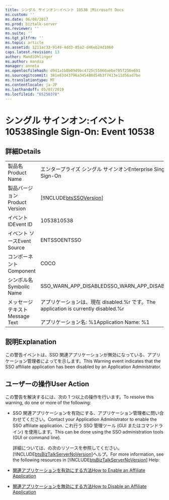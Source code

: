 ```yaml
---
title: シングル サインオン:イベント 10538 |Microsoft Docs
ms.custom: ''
ms.date: 06/08/2017
ms.prod: biztalk-server
ms.reviewer: ''
ms.suite: ''
ms.tgt_pltfrm: ''
ms.topic: article
ms.assetid: 1211ac33-9149-4dd3-85a2-d46eb24d1060
caps.latest.revision: 13
author: MandiOhlinger
ms.author: mandia
manager: anneta
ms.openlocfilehash: d9d1a1b8b09d9bc4725c55060aebe705f256e691
ms.sourcegitcommit: 381e83d43796a345488d54b3f7413e11d56ad7be
ms.translationtype: MT
ms.contentlocale: ja-JP
ms.lasthandoff: 05/07/2019
ms.locfileid: "65250378"
---
```

# <a name="single-sign-on-event-10538"></a><span data-ttu-id="fecb7-102">シングル サインオン:イベント 10538</span><span class="sxs-lookup"><span data-stu-id="fecb7-102">Single Sign-On: Event 10538</span></span>
## <a name="details"></a><span data-ttu-id="fecb7-103">詳細</span><span class="sxs-lookup"><span data-stu-id="fecb7-103">Details</span></span>  

|                 |                                                                           |
|-----------------|---------------------------------------------------------------------------|
|  <span data-ttu-id="fecb7-104">製品名</span><span class="sxs-lookup"><span data-stu-id="fecb7-104">Product Name</span></span>   |                         <span data-ttu-id="fecb7-105">エンタープライズ シングル サインオン</span><span class="sxs-lookup"><span data-stu-id="fecb7-105">Enterprise Single Sign-On</span></span>                         |
| <span data-ttu-id="fecb7-106">製品バージョン</span><span class="sxs-lookup"><span data-stu-id="fecb7-106">Product Version</span></span> |        [!INCLUDE[btsSSOVersion](../includes/btsssoversion-md.md)]         |
|    <span data-ttu-id="fecb7-107">イベント ID</span><span class="sxs-lookup"><span data-stu-id="fecb7-107">Event ID</span></span>     |                                   <span data-ttu-id="fecb7-108">10538</span><span class="sxs-lookup"><span data-stu-id="fecb7-108">10538</span></span>                                   |
|  <span data-ttu-id="fecb7-109">イベント ソース</span><span class="sxs-lookup"><span data-stu-id="fecb7-109">Event Source</span></span>   |                                  <span data-ttu-id="fecb7-110">ENTSSO</span><span class="sxs-lookup"><span data-stu-id="fecb7-110">ENTSSO</span></span>                                   |
|    <span data-ttu-id="fecb7-111">コンポーネント</span><span class="sxs-lookup"><span data-stu-id="fecb7-111">Component</span></span>    |                                    <span data-ttu-id="fecb7-112">CO</span><span class="sxs-lookup"><span data-stu-id="fecb7-112">CO</span></span>                                     |
|  <span data-ttu-id="fecb7-113">シンボル名</span><span class="sxs-lookup"><span data-stu-id="fecb7-113">Symbolic Name</span></span>  |                           <span data-ttu-id="fecb7-114">SSO_WARN_APP_DISABLED</span><span class="sxs-lookup"><span data-stu-id="fecb7-114">SSO_WARN_APP_DISABLED</span></span>                           |
|  <span data-ttu-id="fecb7-115">メッセージ テキスト</span><span class="sxs-lookup"><span data-stu-id="fecb7-115">Message Text</span></span>   | <span data-ttu-id="fecb7-116">アプリケーションは、現在 disabled.%r です。</span><span class="sxs-lookup"><span data-stu-id="fecb7-116">The application is currently disabled.%r</span></span><br /><br /> <span data-ttu-id="fecb7-117">アプリケーション名: %1</span><span class="sxs-lookup"><span data-stu-id="fecb7-117">Application Name: %1</span></span> |

## <a name="explanation"></a><span data-ttu-id="fecb7-118">説明</span><span class="sxs-lookup"><span data-stu-id="fecb7-118">Explanation</span></span>  
 <span data-ttu-id="fecb7-119">この警告イベントは、SSO 関連アプリケーションが無効になっている、アプリケーション管理者によってを示します。</span><span class="sxs-lookup"><span data-stu-id="fecb7-119">This Warning event indicates that the SSO affiliate application has been disabled by an Application Administrator.</span></span>  

## <a name="user-action"></a><span data-ttu-id="fecb7-120">ユーザーの操作</span><span class="sxs-lookup"><span data-stu-id="fecb7-120">User Action</span></span>  
 <span data-ttu-id="fecb7-121">この警告を解決するには、次の 1 つ以上の操作を行います。</span><span class="sxs-lookup"><span data-stu-id="fecb7-121">To resolve this warning, do one or more of the following:</span></span>  

- <span data-ttu-id="fecb7-122">SSO 関連アプリケーションを有効にする、アプリケーション管理者に問い合わせてください。</span><span class="sxs-lookup"><span data-stu-id="fecb7-122">Contact your Application Administrator to enable the SSO affiliate application.</span></span> <span data-ttu-id="fecb7-123">これ行う SSO 管理ツール (GUI またはコマンドライン) を使用します。</span><span class="sxs-lookup"><span data-stu-id="fecb7-123">This can be done using the SSO administration tools (GUI or command line).</span></span>  

  <span data-ttu-id="fecb7-124">詳細については、の次のリソースを参照してください。[!INCLUDE[btsBizTalkServerNoVersion](../includes/btsbiztalkservernoversion-md.md)]ヘルプ。</span><span class="sxs-lookup"><span data-stu-id="fecb7-124">For more information, see the following resources in [!INCLUDE[btsBizTalkServerNoVersion](../includes/btsbiztalkservernoversion-md.md)] Help:</span></span>  

- [<span data-ttu-id="fecb7-125">関連アプリケーションを有効にする方法</span><span class="sxs-lookup"><span data-stu-id="fecb7-125">How to Enable an Affiliate Application</span></span>](../core/how-to-enable-an-affiliate-application.md)  

- [<span data-ttu-id="fecb7-126">関連アプリケーションを無効にする方法</span><span class="sxs-lookup"><span data-stu-id="fecb7-126">How to Disable an Affiliate Application</span></span>](../core/how-to-disable-an-affiliate-application.md)
